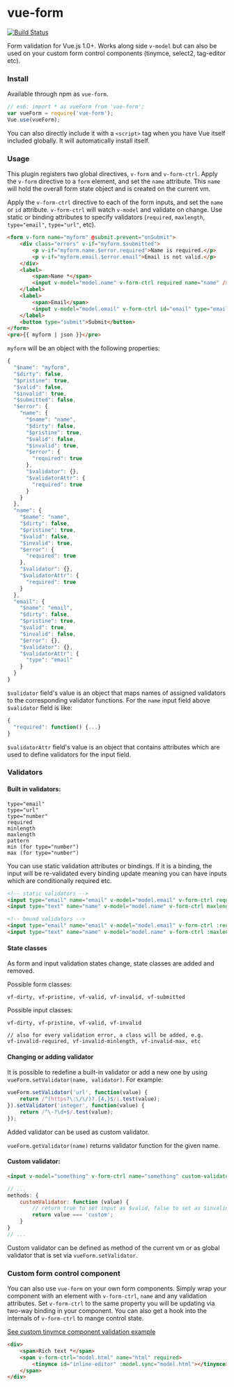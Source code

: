 # vue-form  

[![Build Status](https://travis-ci.org/fergaldoyle/vue-form.svg?branch=0.2.2)](https://travis-ci.org/fergaldoyle/vue-form)

Form validation for Vue.js 1.0+. Works along side `v-model` but can also be used on your custom form control components (tinymce, select2, tag-editor etc).

### Install

Available through npm as `vue-form`.

``` js
// es6: import * as vueForm from 'vue-form';
var vueForm = require('vue-form');
Vue.use(vueForm);
```

You can also directly include it with a `<script>` tag when you have Vue itself included globally. It will automatically install itself.

### Usage

This plugin registers two global directives, `v-form` and `v-form-ctrl`.  Apply the `v-form` directive to a `form` element, and set the `name` attribute. This `name` will hold the overall form state object and is created on the current vm.

Apply the `v-form-ctrl` directive to each of the form inputs, and set the `name` or `id` attribute. `v-form-ctrl` will watch `v-model` and validate on change. Use static or binding attributes to specify validators (`required`, `maxlength`, `type="email"`, `type="url"`, etc).

```html
<form v-form name="myform" @submit.prevent="onSubmit">
	<div class="errors" v-if="myform.$submitted">
		<p v-if="myform.name.$error.required">Name is required.</p>
		<p v-if="myform.email.$error.email">Email is not valid.</p>
	</div>
	<label>
		<span>Name *</span>
		<input v-model="model.name" v-form-ctrl required name="name" />
	</label>
	<label>
		<span>Email</span>
		<input v-model="model.email" v-form-ctrl id="email" type="email" />
	</label>
	<button type="submit">Submit</button>
</form>
<pre>{{ myform | json }}</pre>
```

`myform` will be an object with the following properties:
```js
{
  "$name": "myform",
  "$dirty": false,
  "$pristine": true,
  "$valid": false,
  "$invalid": true,
  "$submitted": false,
  "$error": {
    "name": {
      "$name": "name",
      "$dirty": false,
      "$pristine": true,
      "$valid": false,
      "$invalid": true,
      "$error": {
        "required": true
      },
      "$validator": {},
      "$validatorAttr": {
        "required": true
      }
    }
  },
  "name": {
    "$name": "name",
    "$dirty": false,
    "$pristine": true,
    "$valid": false,
    "$invalid": true,
    "$error": {
      "required": true
    },
    "$validator": {},
    "$validatorAttr": {
      "required": true
    }
  },
  "email": {
    "$name": "email",
    "$dirty": false,
    "$pristine": true,
    "$valid": true,
    "$invalid": false,
    "$error": {},
    "$validator": {},
    "$validatorAttr": {
      "type": "email"
    }
  }
}
```

`$validator` field's value is an object that maps names of assigned validators to the corresponding validator functions.
For the `name` input field above `$validator` field is like:
```js
{
  "required": function() {...}
}
```

`$validatorAttr` field's value is an object that contains attributes which are used to define validators for the input field.

### Validators

#### Built in validators:

```
type="email"
type="url"
type="number"
required
minlength
maxlength
pattern
min (for type="number")
max (for type="number")

```

You can use static validation attributes or bindings. If it is a binding, the input will be re-validated every binding update meaning you can have inputs which are conditionally required etc.
```html
<!-- static validators -->
<input type="email" name="email" v-model="model.email" v-form-ctrl required />
<input type="text" name="name" v-model="model.name" v-form-ctrl maxlength="25" minlength="5" />

<!-- bound validators -->
<input type="email" name="email" v-model="model.email" v-form-ctrl :required="isRequired" />
<input type="text" name="name" v-model="model.name" v-form-ctrl :maxlength="maxLen" :minlength="minLen" />
```

#### State classes

As form and input validation states change, state classes are added and removed.

Possible form classes:
```
vf-dirty, vf-pristine, vf-valid, vf-invalid, vf-submitted
```

Possible input classes:
```
vf-dirty, vf-pristine, vf-valid, vf-invalid

// also for every validation error, a class will be added, e.g.
vf-invalid-required, vf-invalid-minlength, vf-invalid-max, etc
```

#### Changing or adding validator

It is possible to redefine a built-in validator or add a new one by using `vueForm.setValidator(name, validator)`. For example:
```js
vueForm.setValidator('url', function(value) {
    return /^(https?\:\/\/)?.{4,}$/i.test(value);
}).setValidator('integer', function(value) {
    return /^\-?\d+$/.test(value);
});
```

Added validator can be used as custom validator.

`vueForm.getValidator(name)` returns validator function for the given name.

#### Custom validator:

```html
<input v-model="something" v-form-ctrl name="something" custom-validator="customValidator" />
```

```js
// ...
methods: {
	customValidator: function (value) {
		// return true to set input as $valid, false to set as $invalid
		return value === 'custom';
	}
}
// ...
```

Custom validator can be defined as method of the current vm or as global validator that is set via `vueForm.setValidator`.


### Custom form control component

You can also use `vue-form` on your own form components. Simply wrap your component with an element with `v-form-ctrl`, `name` and any validation attributes. Set `v-form-ctrl` to the same property you will be updating via two-way binding in your component. You can also get a hook into the internals of `v-form-ctrl` to mange control state.

[See custom tinymce component validation example ](https://github.com/fergaldoyle/vue-form/tree/master/example)

```html
<div>
    <span>Rich text *</span>
    <span v-form-ctrl="model.html" name="html" required>
        <tinymce id="inline-editor" :model.sync="model.html"></tinymce>
    </span>
</div>
```
